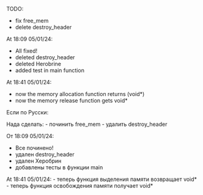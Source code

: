 TODO:
  - fix free_mem
  - delete destroy_header


At 18:09 05/01/24:
  - All fixed!
  - deleted destroy_header
  - deleted Herobrine
  - added test in main function


At 18:41 05/01/24:
  - now the memory allocation function returns (void*)
  - now the memory release function gets void*

Если по Русски:



  Нада сделать:
    - починить free_mem
    - удалить destroy_header


  От 18:09 05/01/24:
  - Все починено!
  - удален destroy_header
  - удален Херобрин
  - добавлены тесты в функции main


  
  At 18:41 05/01/24:
    - теперь функция выделения памяти возвращает void*
    - теперь функция освобождения памяти получает void*
